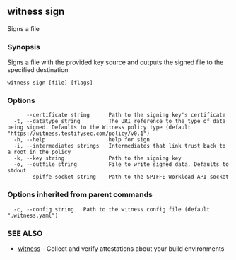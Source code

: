 ## witness sign

Signs a file

### Synopsis

Signs a file with the provided key source and outputs the signed file to the specified destination

```
witness sign [file] [flags]
```

### Options

```
      --certificate string      Path to the signing key's certificate
  -t, --datatype string         The URI reference to the type of data being signed. Defaults to the Witness policy type (default "https://witness.testifysec.com/policy/v0.1")
  -h, --help                    help for sign
  -i, --intermediates strings   Intermediates that link trust back to a root in the policy
  -k, --key string              Path to the signing key
  -o, --outfile string          File to write signed data. Defaults to stdout
      --spiffe-socket string    Path to the SPIFFE Workload API socket
```

### Options inherited from parent commands

```
  -c, --config string   Path to the witness config file (default ".witness.yaml")
```

### SEE ALSO

* [witness](witness.md)	 - Collect and verify attestations about your build environments

